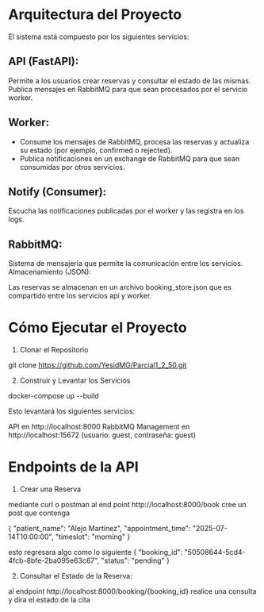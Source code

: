 # Arquitectura del Proyecto
El sistema está compuesto por los siguientes servicios:

## API (FastAPI):

Permite a los usuarios crear reservas y consultar el estado de las mismas.
Publica mensajes en RabbitMQ para que sean procesados por el servicio worker.

## Worker:

* Consume los mensajes de RabbitMQ, procesa las reservas y actualiza su estado (por ejemplo, confirmed o rejected).
* Publica notificaciones en un exchange de RabbitMQ para que sean consumidas por otros servicios.

## Notify (Consumer):

Escucha las notificaciones publicadas por el worker y las registra en los logs.

## RabbitMQ:

Sistema de mensajería que permite la comunicación entre los servicios.
Almacenamiento (JSON):

Las reservas se almacenan en un archivo booking_store.json que es compartido entre los servicios api y worker.

# Cómo Ejecutar el Proyecto


1. Clonar el Repositorio

git clone https://github.com/YesidMG/Parcial1_2_50.git

2. Construir y Levantar los Servicios

docker-compose up --build

Esto levantará los siguientes servicios:

API en http://localhost:8000
RabbitMQ Management en http://localhost:15672 (usuario: guest, contraseña: guest)

# Endpoints de la API

1. Crear una Reserva

mediante curl o postman al end point http://localhost:8000/book cree un post que contenga

{
    "patient_name": "Alejo Martinez",
    "appointment_time": "2025-07-14T10:00:00",
    "timeslot": "morning"
}

esto regresara algo como lo siguiente 
{
    "booking_id": "50508644-5cd4-4fcb-8bfe-2ba095e63c67",
    "status": "pending"
}

2. Consultar el Estado de la Reserva:

al endpoint http://localhost:8000/booking/{booking_id} realice una consulta y dira el estado de la cita